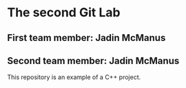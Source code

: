 # The second Git Lab
## First team member: Jadin McManus
## Second team member: Jadin McManus
This repository is an example of a C++ project.
